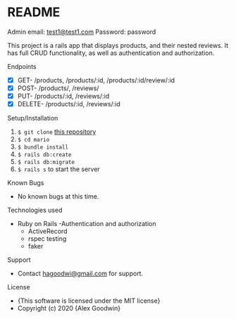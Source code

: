 # README

Admin email: test1@test1.com
Password: password

This project is a rails app that displays products, and their nested reviews. It has full CRUD functionality, as well as authentication and authorization.

Endpoints
- [x] GET- /products, /products/:id, /products/:id/review/:id 
- [x] POST- /products/, /reviews/
- [x] PUT- /products/:id, /reviews/:id
- [x] DELETE- /products/:id, /reviews/:id

Setup/Installation
1. `$ git clone` [this repository](https://github.com/hagoodwi92/mario)
2. `$ cd mario`
3. `$ bundle install`
4. `$ rails db:create`
5. `$ rails db:migrate`
6. `$ rails s` to start the server 

Known Bugs
- No known bugs at this time. 

Technologies used
- Ruby on Rails
  -Authentication and authorization
  - ActiveRecord
  - rspec testing
  - faker

Support
- Contact hagoodwi@gmail.com for support. 

License 
- {This software is licensed under the MIT license}
- Copyright (c) 2020 {Alex Goodwin}